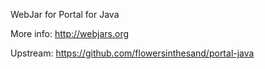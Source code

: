 WebJar for Portal for Java

More info: http://webjars.org

Upstream: https://github.com/flowersinthesand/portal-java
